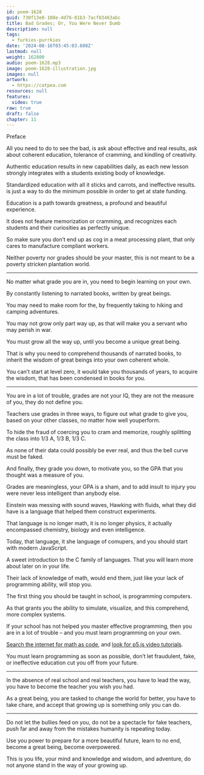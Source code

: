 ```yaml
---
id: poem-1628
guid: 730f13e8-108e-4d76-81b3-7acf03463abc
title: Bad Grades; Or, You Were Never Dumb
description: null
tags:
  - furkies-purrkies
date: '2024-08-16T03:45:03.608Z'
lastmod: null
weight: 162800
audio: poem-1628.mp3
image: poem-1628-illustration.jpg
images: null
artwork:
  - https://catpea.com
resources: null
features:
  video: true
raw: true
draft: false
chapter: 11
---
```


Preface

All you need to do to see the bad, is ask about effective and real results,
ask about coherent education, tolerance of cramming, and kindling of creativity.

Authentic education results in new capabilities daily,
as each new lesson strongly integrates with a students existing body of knowledge.

Standardized education with all it sticks and carrots, and ineffective results.
is just a way to do the minimum possible in order to get at state funding.

Education is a path towards greatness,
a profound and beautiful experience.

It does not feature memorization or cramming,
and recognizes each students and their curiosities as perfectly unique.

So make sure you don’t end up as cog in a meat processing plant,
that only cares to manufacture compliant workers.

Neither poverty nor grades should be your master,
this is not meant to be a poverty stricken plantation world.

---

No matter what grade you are in,
you need to begin learning on your own.

By constantly listening to narrated books,
written by great beings.

You may need to make room for the,
by frequently taking to hiking and camping adventures.

You may not grow only part way up,
as that will make you a servant who may perish in war.

You must grow all the way up,
until you become a unique great being.

That is why you need to comprehend thousands of narrated books,
to inherit the wisdom of great beings into your own coherent whole.

You can’t start at level zero, it would take you thousands of years,
to acquire the wisdom, that has been condensed in books for you.

---

You are in a lot of trouble, grades are not your IQ,
they are not the measure of you, they do not define you.

Teachers use grades in three ways, to figure out what grade to give you,
based on your other classes, no matter how well youperform.

To hide the fraud of coercing you to cram and memorize,
roughly splitting the class into 1/3 A, 1/3 B, 1/3 C.

As none of their data could possibly be ever real,
and thus the bell curve must be faked.

And finally, they grade you down, to motivate you,
so the GPA that you thought was a measure of you.

Grades are meaningless, your GPA is a sham,
and to add insult to injury you were never less intelligent than anybody else.

Einstein was messing with sound waves, Hawking with fluids,
what they did have is a language that helped them construct experiments.

That language is no longer math, it is no longer physics,
it actually encompassed chemistry, biology and even intelligence.

Today, that language, it she language of comupers,
and you should start with modern JavaScript.

A sweet introduction to the C family of languages.
That you will learn more about later on in your life.

Their lack of knowledge of math, would end them,
just like your lack of programming ability, will stop you.

The first thing you should be taught in school,
is programming computers.

As that grants you the ability to simulate, visualize, and this comprehend,
more complex systems.

If your school has not helped you master effective programming,
then you are in a lot of trouble – and you must learn programming on your own.

[Search the internet for math as code][1],
and [look for p5.js video tutorials][2].

You must learn programming as soon as possible,
don’t let fraudulent, fake, or ineffective education cut you off from your future.

---

In the absence of real school and real teachers,
you have to lead the way, you have to become the teacher you wish you had.

As a great being, you are tasked to change the world for better,
you have to take chare, and accept that growing up is something only you can do.

---

Do not let the bullies feed on you, do not be a spectacle for fake teachers,
push far and away from the mistakes humanity is repeating today.

Use you power to prepare for a more beautiful future,
learn to no end, become a great being, become overpowered.

This is you life, your mind and knowledge and wisdom, and adventure,
do not anyone stand in the way of your growing up.

[1]: https://github.com/Experience-Monks/math-as-code
[2]: https://www.youtube.com/watch?v=HerCR8bw_GE&list=PLRqwX-V7Uu6Zy51Q-x9tMWIv9cueOFTFA
